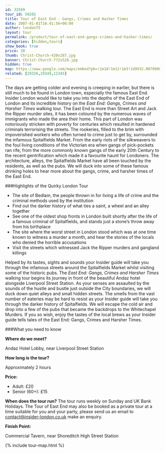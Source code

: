 ```yaml
---
id: 32569
tour_id: 50202
title: Tour of East End - Gangs, Crimes and Hasher Times
date: 2007-01-01T16:41:56+00:00
author: london75
layout: tour
permalink: /product/tour-of-east-end-gangs-crimes-and-hasher-times/
categories: [hidden,tours]
show_book: true
price: 20
thumb: Christ-Church-420x287.jpg
banner: Christ-Church-772x528.jpg
hidden: true
map: https://www.google.com/maps/embed?pb=!1m18!1m12!1m3!1d9932.007090001796!2d-0.12702783599357304!3d51.513183477127704!2m3!1f0!2f0!3f0!3m2!1i1024!2i768!4f13.1!3m3!1m2!1s0x487604cc9188694f%3A0x388b51ab073ca62!2sCovent+Garden!5e0!3m2!1sen!2s!4v1431588532795
related: [29326,29349,12345]
---
```


<p class="lede">The days are getting colder and evening is creeping in earlier, but there is still much to be found in London town, especially the famous East End. Insider London would like to take you into the depths of the East End of London and its incredible history on the <em>East End: Gangs, Crimes and Harsher Times </em>walking tour. The East End is more than Street Art and Jack the Ripper murder sites, it has been coloured by the numerous waves of immigrants who made the area their home. This part of London was notoriously stricken with poverty for centuries which resulted in hardened criminals terrorising the streets. The rookeries, filled to the brim with impoverished workers who often turned to crime just to get by, surrounded the infamous Spitalfields Market. From the early riots of the silkweavers to the foul living conditions of the Victorian era when gangs of pick-pockets ran rife; from the more commonly known gangs of the early 20th Century to the recent gentrification which made it a favourite haunt for Londoners. The architecture, alleys, the Spitalfields Market have all been touched by the residents, as well as the pubs. We will duck into some of these famous drinking holes to hear more about the gangs, crime, and harsher times of the East End.

###Highlights of the Quirky London Tour

- The site of Bedlam, the people thrown in for living a life of crime and the criminal methods used by the institution
- Find out the darker history of what ties a saint, a wheel and an alley together
- See one of the oldest shop fronts in London built shortly after the life of a famous criminal of Spitalfields, and stands just a stone’s throw away from his birthplace
- The site where the worst street in London stood which was at one time known to witness a murder a month, and hear the stories of the locals who denied the horrible accusations
- Visit the streets which witnessed Jack the Ripper murders and gangland killings

Helped by its tastes, sights and sounds your Insider guide will take you through the infamous streets around the Spitalfields Market whilst visiting some of the historic pubs. The <em>East End: Gangs, Crimes and Harsher Times </em>walking tour begins its journey in front of the beautiful Andaz hotel alongside Liverpool Street Station. As your senses are assaulted by the sounds of the hustle and bustle just outside the City boundaries, we will duck down quiet alleys and small hidden streets. The smells from the vast number of eateries may be hard to resist as your Insider guide will take you through the darker history of Spitalfields. We will escape the cold air and drop into a few of the pubs that became the backdrops to the Whitechapel Murders. If you so wish, enjoy the tastes of the local brews as your Insider guide tells tales of the East End: Gangs, Crimes and Harsher Times.

###What you need to know

**Where do we meet?**

Andaz Hotel Lobby, near Liverpool Street Station

**How long is the tour?**

Approximately 2 hours

**Price:**

- Adult: £20
- Senior (60+): £15

**When does the tour run?**
The tour runs weekly on Sunday and UK Bank Holidays. The Tour of East End may also be booked as a private tour at a time suitable for you and your party, please send us an email to <a href="mailto:contact@insider-london.co.uk">contact@insider-london.co.uk</a> make an enquiry.

**Finish Point:**

Commercial Tavern, near Shoreditch High Street Station

{% include tour-map.html %}
